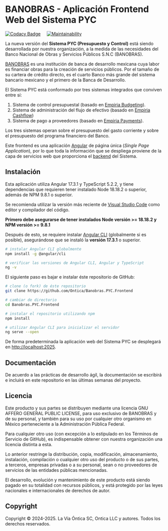 # BANOBRAS - Aplicación Frontend Web del Sistema PYC

[![Codacy Badge](https://app.codacy.com/project/badge/Grade/6ccf199ebada40bbb9c59e1eedc58573)](https://app.codacy.com/gh/Ontica/Banobras.PYC.Frontend/dashboard?utm_source=gh&utm_medium=referral&utm_content=&utm_campaign=Badge_grade)
&nbsp; &nbsp;
[![Maintainability](https://api.codeclimate.com/v1/badges/669f3b17215420194776/maintainability)](https://codeclimate.com/github/Ontica/Banobras.PYC.Frontend/maintainability)

La nueva versión del **Sistema PYC (Presupuesto y Control)** está siendo desarrollada por
nuestra organización, a la medida de las necesidades del Banco Nacional de Obras y Servicios
Públicos S.N.C (BANOBRAS).

[BANOBRAS](https://www.gob.mx/banobras) es una institución de banca de desarrollo mexicana cuya labor
es financiar obras para la creación de servicios públicos. Por el tamaño de su cartera de crédito directo,
es el cuarto Banco más grande del sistema bancario mexicano y el primero de la Banca de Desarrollo.

El Sistema PYC está conformado por tres sistemas integrados que conviven entre sí:

1.  Sistema de control presupuestal (basado en [Empiria Budgeting](https://github.com/Ontica/Empiria.Budgeting)).
2.  Sistema de administración del flujo de efectivo (basado en [Empiria Cashflow](https://github.com/Ontica/Empiria.Cashflow))
3.  Sistema de pago a proveedores (basado en [Empiria Payments](https://github.com/Ontica/Empiria.Payments)).

Los tres sistemas operan sobre el presupuesto del gasto corriente y sobre el presupuesto del programa financiero del Banco.

Este frontend es una aplicación [Angular](https://angular.io) de página única (*Single Page Application*), por lo que toda la información que se despliega proviene de la capa de servicios web que proporciona el [backend](https://github.com/Ontica/Banobras.PYC.Backend) del Sistema.

## Instalación

Esta aplicación utiliza Angular 17.3.1 y TypeScript 5.2.2, y tiene dependencias que requieren tener instalado Node 18.18.2 o
superior, además de NPM 9.8.1 o superior.

Se recomienda utilizar la versión más reciente de [Visual Studio Code](https://code.visualstudio.com) como editor y compilador del código.

**Primero debe asegurarse de tener instalados Node versión >= 18.18.2 y NPM versión >= 9.8.1**

Después de esto, se requiere instalar [Angular CLI](https://github.com/angular/angular-cli) (globalmente si es posible), asegurándose que se instaló la **versión 17.3.1** o superior.

```bash
# instalar Angular CLI globalmente
npm install -g @angular/cli

# verificar las versiones de Angular CLI, Angular y TypeScript
ng -v
```

El siguiente paso es bajar e instalar éste repositorio de GitHub:

```bash
# clone (o fork) de éste repositorio
git clone https://github.com/Ontica/Banobras.PYC.Frontend

# cambiar de directorio
cd Banobras.PYC.Frontend

# instalar el repositorio utilizando npm
npm install

# utilizar Angular CLI para inicializar el servidor
ng serve --open
```

De forma predeterminada la aplicación web del Sistema PYC se desplegará en [http://localhost:2025](http://localhost:2025).

## Documentación

De acuerdo a las prácticas de desarrollo ágil, la documentación se escribirá e
incluirá en este repositorio en las últimas semanas del proyecto.

## Licencia

Este producto y sus partes se distribuyen mediante una licencia GNU AFFERO
GENERAL PUBLIC LICENSE, para uso exclusivo de BANOBRAS y de su personal, y
también para su uso por cualquier otro organismo en México perteneciente a
la Administración Pública Federal.

Para cualquier otro uso (con excepción a lo estipulado en los Términos de
Servicio de GitHub), es indispensable obtener con nuestra organización una
licencia distinta a esta.

Lo anterior restringe la distribución, copia, modificación, almacenamiento,
instalación, compilación o cualquier otro uso del producto o de sus partes,
a terceros, empresas privadas o a su personal, sean o no proveedores de
servicios de las entidades públicas mencionadas.

El desarrollo, evolución y mantenimiento de este producto está siendo pagado
en su totalidad con recursos públicos, y está protegido por las leyes nacionales
e internacionales de derechos de autor.

## Copyright

Copyright © 2024-2025. La Vía Óntica SC, Ontica LLC y autores.
Todos los derechos reservados.
